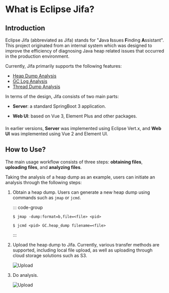 # What is Eclipse Jifa?

## Introduction

Eclipse Jifa (abbreviated as Jifa) stands for "**J**ava **I**ssues **F**inding **A**ssistant".
This project originated from an internal system which was designed to improve the efficiency of diagnosing Java heap related issues that occurred in the production environment.

Currently, Jifa primarily supports the following features:

- [Heap Dump Analysis](./heap-dump-analysis.md)
- [GC Log Analysis](./gc-log-analysis.md)
- [Thread Dump Analysis](./thread-dump-analysis.md)

In terms of the design, Jifa consists of two main parts:

- **Server**: a standard SpringBoot 3 application.

- **Web UI**: based on Vue 3, Element Plus and other packages.

<div class="info custom-block" style="padding-top: 8px">
In earlier versions, <b>Server</b> was implemented using Eclipse Vert.x, and <b>Web UI</b> was implemented using Vue 2 and Element UI.
</div>

## How to Use?

The main usage workflow consists of three steps: **obtaining files**, **uploading files**, and **analyzing files**.

Taking the analysis of a heap dump as an example, users can initiate an analysis through the following steps:

1. Obtain a heap dump. Users can generate a new heap dump using commands such as `jmap` or `jcmd`.

   ::: code-group
   ```shell [jmap]
   $ jmap -dump:format=b,file=<file> <pid>
   ```
   ```shell [jcmd]
   $ jcmd <pid> GC.heap_dump filename=<file>
   ```
   :::

2. Upload the heap dump to Jifa. Currently, various transfer methods are supported, including local file upload,
as well as uploading through cloud storage solutions such as S3.

   ![Upload](../image/upload.jpeg)

3. Do analysis.

   ![Upload](../image/heap-dump-analysis-overview.jpeg)